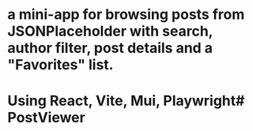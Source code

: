 # a mini-app for browsing posts from JSONPlaceholder with search, author filter, post details and a "Favorites" list.
# Using React, Vite, Mui, Playwright# PostViewer
